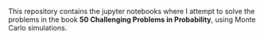 This repository contains the jupyter notebooks where I attempt to solve the problems in the book **50 Challenging Problems in Probability**, using Monte Carlo simulations. 
